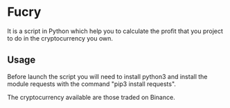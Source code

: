 # Fucry

It is a script in Python which help you to calculate the profit that you project to do in the cryptocurrency you own. 

## Usage

Before launch the script you will need to install python3 and install the module requests with the command "pip3 install requests".

The cryptocurrency available are those traded on Binance.
